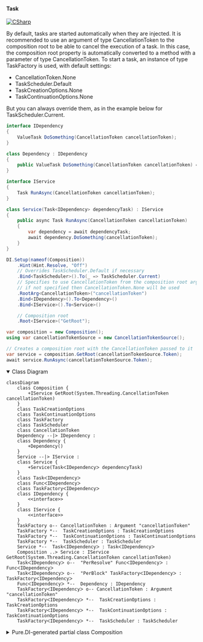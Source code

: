 #### Task

[![CSharp](https://img.shields.io/badge/C%23-code-blue.svg)](../tests/Pure.DI.UsageTests/BaseClassLibrary/TaskScenario.cs)

By default, tasks are started automatically when they are injected. It is recommended to use an argument of type <c>CancellationToken</c> to the composition root to be able to cancel the execution of a task. In this case, the composition root property is automatically converted to a method with a parameter of type <c>CancellationToken</c>. To start a task, an instance of type <c>TaskFactory<T></c> is used, with default settings:

- CancellationToken.None
- TaskScheduler.Default
- TaskCreationOptions.None
- TaskContinuationOptions.None

But you can always override them, as in the example below for <c>TaskScheduler.Current</c>.

```c#
interface IDependency
{
    ValueTask DoSomething(CancellationToken cancellationToken);
}

class Dependency : IDependency
{
    public ValueTask DoSomething(CancellationToken cancellationToken) => ValueTask.CompletedTask;
}

interface IService
{
    Task RunAsync(CancellationToken cancellationToken);
}

class Service(Task<IDependency> dependencyTask) : IService
{
    public async Task RunAsync(CancellationToken cancellationToken)
    {
        var dependency = await dependencyTask;
        await dependency.DoSomething(cancellationToken);
    }
}

DI.Setup(nameof(Composition))
    .Hint(Hint.Resolve, "Off")
    // Overrides TaskScheduler.Default if necessary
    .Bind<TaskScheduler>().To(_ => TaskScheduler.Current)
    // Specifies to use CancellationToken from the composition root argument,
    // if not specified then CancellationToken.None will be used
    .RootArg<CancellationToken>("cancellationToken")
    .Bind<IDependency>().To<Dependency>()
    .Bind<IService>().To<Service>()

    // Composition root
    .Root<IService>("GetRoot");

var composition = new Composition();
using var cancellationTokenSource = new CancellationTokenSource();

// Creates a composition root with the CancellationToken passed to it
var service = composition.GetRoot(cancellationTokenSource.Token);
await service.RunAsync(cancellationTokenSource.Token);
```

<details open>
<summary>Class Diagram</summary>

```mermaid
classDiagram
	class Composition {
		+IService GetRoot(System.Threading.CancellationToken cancellationToken)
	}
	class TaskCreationOptions
	class TaskContinuationOptions
	class TaskFactory
	class TaskScheduler
	class CancellationToken
	Dependency --|> IDependency : 
	class Dependency {
		+Dependency()
	}
	Service --|> IService : 
	class Service {
		+Service(TaskᐸIDependencyᐳ dependencyTask)
	}
	class TaskᐸIDependencyᐳ
	class FuncᐸIDependencyᐳ
	class TaskFactoryᐸIDependencyᐳ
	class IDependency {
		<<interface>>
	}
	class IService {
		<<interface>>
	}
	TaskFactory o-- CancellationToken : Argument "cancellationToken"
	TaskFactory *--  TaskCreationOptions : TaskCreationOptions
	TaskFactory *--  TaskContinuationOptions : TaskContinuationOptions
	TaskFactory *--  TaskScheduler : TaskScheduler
	Service *--  TaskᐸIDependencyᐳ : TaskᐸIDependencyᐳ
	Composition ..> Service : IService GetRoot(System.Threading.CancellationToken cancellationToken)
	TaskᐸIDependencyᐳ o--  "PerResolve" FuncᐸIDependencyᐳ : FuncᐸIDependencyᐳ
	TaskᐸIDependencyᐳ o--  "PerBlock" TaskFactoryᐸIDependencyᐳ : TaskFactoryᐸIDependencyᐳ
	FuncᐸIDependencyᐳ *--  Dependency : IDependency
	TaskFactoryᐸIDependencyᐳ o-- CancellationToken : Argument "cancellationToken"
	TaskFactoryᐸIDependencyᐳ *--  TaskCreationOptions : TaskCreationOptions
	TaskFactoryᐸIDependencyᐳ *--  TaskContinuationOptions : TaskContinuationOptions
	TaskFactoryᐸIDependencyᐳ *--  TaskScheduler : TaskScheduler
```

</details>

<details>
<summary>Pure.DI-generated partial class Composition</summary><blockquote>

```c#
partial class Composition
{
  private readonly Composition _root;
  private readonly object _lock;

  public Composition()
  {
    _root = this;
    _lock = new object();
  }

  internal Composition(Composition parentScope)
  {
    _root = (parentScope ?? throw new ArgumentNullException(nameof(parentScope)))._root;
    _lock = _root._lock;
  }

  [MethodImpl(MethodImplOptions.AggressiveInlining)]
  public IService GetRoot(CancellationToken cancellationToken)
  {
    var perResolve42_Func = default(Func<IDependency>);
    TaskScheduler transient5_TaskScheduler = TaskScheduler.Current;
    TaskContinuationOptions transient4_TaskContinuationOptions = TaskContinuationOptions.None;
    TaskCreationOptions transient3_TaskCreationOptions = TaskCreationOptions.None;
    TaskFactory<IDependency> perBlock2_TaskFactory;
    {
        var cancellationToken_1 = cancellationToken;
        var taskCreationOptions_2 = transient3_TaskCreationOptions;
        var taskContinuationOptions_3 = transient4_TaskContinuationOptions;
        var taskScheduler_4 = transient5_TaskScheduler;
        perBlock2_TaskFactory = new TaskFactory<IDependency>(cancellationToken_1, taskCreationOptions_2, taskContinuationOptions_3, taskScheduler_4);
    }
    perResolve42_Func = new Func<IDependency>(
    [MethodImpl(MethodImplOptions.AggressiveInlining)]
    () =>
    {
        var value_5 = new Dependency();
        return value_5;
    });
    Task<IDependency> transient1_Task;
    {
        var factory_6 = perResolve42_Func!;
        var taskFactory_7 = perBlock2_TaskFactory;
        transient1_Task = taskFactory_7.StartNew(factory_6);
    }
    return new Service(transient1_Task);
  }
}
```

</blockquote></details>

